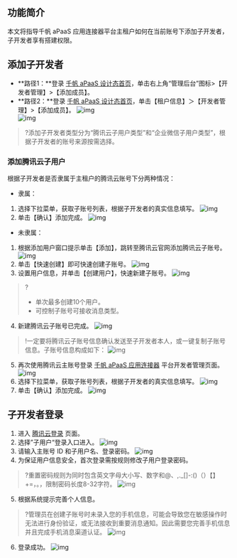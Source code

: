 ## 功能简介
本文将指导千帆 aPaaS 应用连接器平台主租户如何在当前账号下添加子开发者，子开发者享有搭建权限。

## 添加子开发者
- **路径1：**登录 [千帆 aPaaS 设计态首页](https://apaas.cloud.tencent.com/)，单击右上角“管理后台”图标>【开发者管理】>【添加成员】。
- **路径2：**登录 [千帆 aPaaS 设计态首页](https://apaas.cloud.tencent.com/)，单击【租户信息】＞【开发者管理】>【添加成员】。
![img](https://main.qcloudimg.com/raw/14db9c9ee15a7acf63d8244d5a7e3277.png)        
![img](https://main.qcloudimg.com/raw/cea91accd2ddac7ed29e42a58f7e3699.png)        
>?添加子开发者类型分为“腾讯云子用户类型”和“企业微信子用户类型”，根据子开发者的账号来源按需选择。

### 添加腾讯云子用户
根据子开发者是否隶属于主租户的腾讯云账号下分两种情况：
- 隶属：
 1. 选择下拉菜单，获取子账号列表，根据子开发者的真实信息填写。
![img](https://main.qcloudimg.com/raw/e48b657deb693f32006e3f537d6fb71e.png)        
 2. 单击【确认】添加完成。
![img](https://main.qcloudimg.com/raw/24ff1724628932f4bc5ab563573efb06.png)        
- 未隶属：
 1. 根据添加用户窗口提示单击【添加】，跳转至腾讯云官网添加腾讯云子账号。
![img](https://main.qcloudimg.com/raw/78c9c0ab779623e96d3353095edf8346.png)        
 2. 单击【快速创建】即可快速创建子账号。
![img](https://main.qcloudimg.com/raw/921ac618c367c73cd13c5fc0dd51845e.png)        
 3. 设置用户信息，并单击【创建用户】，快速新建子账号。
![img](https://main.qcloudimg.com/raw/7fb3e76ad0e9a60a35e44ed5185d333a.png)        
>?
>- 单次最多创建10个用户。
>- 可控制子账号可接收消息类型。
 4. 新建腾讯云子账号已完成。
![img](https://main.qcloudimg.com/raw/ae4d2d0253938ffa7c25e8b9b0a7d7db.png)        
>!一定要将腾讯云子账号信息确认发送至子开发者本人，或一键复制子账号信息。子账号信息构成如下：
 ![img](https://main.qcloudimg.com/raw/b923dc42195544d38e06e74a777910db.png)        
 5. 再次使用腾讯云主账号登录 [千帆 aPaaS 应用连接器](https://apaas-pro.cloud.tencent.com/sign/in) 平台开发者管理页面。
![img](https://main.qcloudimg.com/raw/2065e406cad96ec32b11f99a5a5750ce.png)        
 6. 选择下拉菜单，获取子账号列表，根据子开发者的真实信息填写。
![img](https://main.qcloudimg.com/raw/522ef7a876143648f44d6a5132d0caa1.png)        
 7. 单击【确认】添加完成。
![img](https://main.qcloudimg.com/raw/b5c7bb2a7b10f8fc9ba5d5f2962794ba.png)        



## 子开发者登录
1. 进入 [腾讯云登录](https://cloud.tencent.com/login?&s_url=https://apaas.cloud.tencent.com) 页面。
2. 选择”子用户“登录入口进入。
![img](https://main.qcloudimg.com/raw/1f5602642256efa5956db446a4d1db0a.png)        
3. 请输入主账号 ID 和子用户名、登录密码。
![img](https://main.qcloudimg.com/raw/1e5885a010c850737dada580542763dc.png)        
4. 为保证用户信息安全，首次登录需按规则修改子用户登录密码。
>?重置密码规则为同时包含英文字母大小写、数字和@、,._[]-:()（）【】+=，。，限制密码长度8-32字符。
![img](https://main.qcloudimg.com/raw/ae4d8a932b071c43c9a9eff82a704476.png)        
5. 根据系统提示完善个人信息。
>?管理员在创建子账号时未录入您的手机信息，可能会导致您在敏感操作时无法进行身份验证，或无法接收到重要消息通知。因此需要您完善手机信息并且完成手机消息渠道认证。
![img](https://main.qcloudimg.com/raw/a3c94268a72d3227e477775f28f83557.png)        
6. 登录成功。
![img](https://main.qcloudimg.com/raw/b3aacb1100eeb7a9c5fd6d323d578994.png)                
